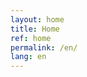 ```yaml
---
layout: home
title: Home
ref: home
permalink: /en/
lang: en
---
```

<!-- my fancy new refactored and logic light home page -->

